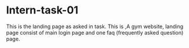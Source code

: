 # Intern-task-01
This is the landing page as asked in task.
This is ,A gym website, landing page consist of main login page and one faq (frequently asked question) page.
